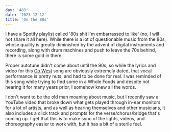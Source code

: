 ```yaml
---
day: '483'
date: '2023-12-12'
title: 'On The 80s'
---
```


I have a Spotify playlist called '80s shit I'm embarrassed to like' (no, I will not share it all here). While there is a lot of questionable music from the 80s, whose quality is greatly diminished by the advent of digital instruments and recording, along with drum machines and push to leave the 70s behind, there is some gold in there.

Proper autotune didn't come about until the 90s, so while the lyrics and video for this [Go West](https://youtu.be/XBZUz4C6kqk?si=126L3Lrmla2qy0L8) song are obviously extremely dated, that vocal performance is pretty nuts, and had to be done for real. I was reminded of this song while trying to find some in a Whole Foods and despite not hearing it for many years prior, I somehow knew all the words.

I don't want to be the old man moaning about music, but I recently saw a YouTube video that broke down what gets played through in-ear monitors for a lot of artists, and as well as hearing themselves and other musicians, it also includes a click track and prompts for the verse/chorus/bridge that's coming up. I get that this is to make sync of the lights, videos, and choreography easier to work with, but it has a bit of a sterile feel.
